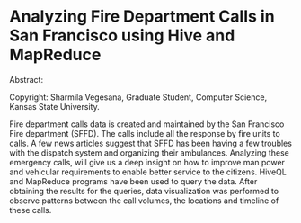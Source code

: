 # Analyzing Fire Department Calls in San Francisco using Hive and MapReduce

Abstract:

Copyright: Sharmila Vegesana, Graduate Student, Computer Science, Kansas State University.


Fire department calls data is created and maintained by the San Francisco Fire department (SFFD). The calls include all the response by fire units to calls. A few news articles suggest that SFFD has been having a few troubles with the dispatch system and organizing their ambulances. Analyzing these emergency calls, will give us a deep insight on how to improve man power and vehicular requirements to enable better service to the citizens. HiveQL and MapReduce programs have been used to query the data. After obtaining the results for the queries, data visualization was performed to observe patterns between the call volumes, the locations and timeline of these calls. 
